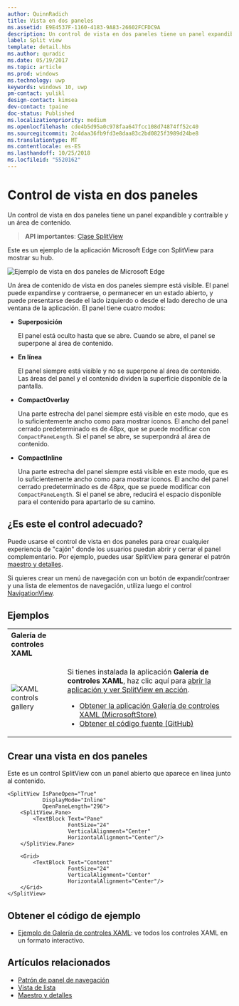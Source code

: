 ```yaml
---
author: QuinnRadich
title: Vista en dos paneles
ms.assetid: E9E4537F-1160-4183-9A83-26602FCFDC9A
description: Un control de vista en dos paneles tiene un panel expandible y contraíble y un área de contenido.
label: Split view
template: detail.hbs
ms.author: quradic
ms.date: 05/19/2017
ms.topic: article
ms.prod: windows
ms.technology: uwp
keywords: windows 10, uwp
pm-contact: yulikl
design-contact: kimsea
dev-contact: tpaine
doc-status: Published
ms.localizationpriority: medium
ms.openlocfilehash: cde4b5d95a0c978faa647fcc108d74874ff52c40
ms.sourcegitcommit: 2c4daa36fb9fd3e8daa83c2bd0825f3989d24be8
ms.translationtype: MT
ms.contentlocale: es-ES
ms.lasthandoff: 10/25/2018
ms.locfileid: "5520162"
---
```

# <a name="split-view-control"></a>Control de vista en dos paneles

Un control de vista en dos paneles tiene un panel expandible y contraíble y un área de contenido.

> **API importantes**: [Clase SplitView](https://msdn.microsoft.com/library/windows/apps/dn864360)

Este es un ejemplo de la aplicación Microsoft Edge con SplitView para mostrar su hub.

![Ejemplo de vista en dos paneles de Microsoft Edge](images/split_view_Edge.png)


 Un área de contenido de vista en dos paneles siempre está visible. El panel puede expandirse y contraerse, o permanecer en un estado abierto, y puede presentarse desde el lado izquierdo o desde el lado derecho de una ventana de la aplicación. El panel tiene cuatro modos:

-   **Superposición**

    El panel está oculto hasta que se abre. Cuando se abre, el panel se superpone al área de contenido.

-   **En línea**

    El panel siempre está visible y no se superpone al área de contenido. Las áreas del panel y el contenido dividen la superficie disponible de la pantalla.

-   **CompactOverlay**

    Una parte estrecha del panel siempre está visible en este modo, que es lo suficientemente ancho como para mostrar iconos. El ancho del panel cerrado predeterminado es de 48px, que se puede modificar con `CompactPaneLength`. Si el panel se abre, se superpondrá al área de contenido.

-   **CompactInline**

    Una parte estrecha del panel siempre está visible en este modo, que es lo suficientemente ancho como para mostrar iconos. El ancho del panel cerrado predeterminado es de 48px, que se puede modificar con `CompactPaneLength`. Si el panel se abre, reducirá el espacio disponible para el contenido para apartarlo de su camino.

## <a name="is-this-the-right-control"></a>¿Es este el control adecuado?

Puede usarse el control de vista en dos paneles para crear cualquier experiencia de "cajón" donde los usuarios puedan abrir y cerrar el panel complementario. Por ejemplo, puedes usar SplitView para generar el patrón [maestro y detalles](master-details.md).

Si quieres crear un menú de navegación con un botón de expandir/contraer y una lista de elementos de navegación, utiliza luego el control [NavigationView](navigationview.md).

## <a name="examples"></a>Ejemplos

<table>
<th align="left">Galería de controles XAML<th>
<tr>
<td><img src="images/xaml-controls-gallery-sm.png" alt="XAML controls gallery"></img></td>
<td>
    <p>Si tienes instalada la aplicación <strong style="font-weight: semi-bold">Galería de controles XAML</strong>, haz clic aquí para <a href="xamlcontrolsgallery:/item/SplitView">abrir la aplicación y ver SplitView en acción</a>.</p>
    <ul>
    <li><a href="https://www.microsoft.com/store/productId/9MSVH128X2ZT">Obtener la aplicación Galería de controles XAML (MicrosoftStore)</a></li>
    <li><a href="https://github.com/Microsoft/Windows-universal-samples/tree/master/Samples/XamlUIBasics">Obtener el código fuente (GitHub)</a></li>
    </ul>
</td>
</tr>
</table>

## <a name="create-a-split-view"></a>Crear una vista en dos paneles

Este es un control SplitView con un panel abierto que aparece en línea junto al contenido.
```xaml
<SplitView IsPaneOpen="True"
           DisplayMode="Inline"
           OpenPaneLength="296">
    <SplitView.Pane>
        <TextBlock Text="Pane"
                   FontSize="24"
                   VerticalAlignment="Center"
                   HorizontalAlignment="Center"/>
    </SplitView.Pane>

    <Grid>
        <TextBlock Text="Content"
                   FontSize="24"
                   VerticalAlignment="Center"
                   HorizontalAlignment="Center"/>
    </Grid>
</SplitView>
```

## <a name="get-the-sample-code"></a>Obtener el código de ejemplo

- [Ejemplo de Galería de controles XAML](https://github.com/Microsoft/Windows-universal-samples/tree/master/Samples/XamlUIBasics): ve todos los controles XAML en un formato interactivo.

## <a name="related-topics"></a>Artículos relacionados
- [Patrón de panel de navegación](navigationview.md)
- [Vista de lista](lists.md)
- [Maestro y detalles](master-details.md)